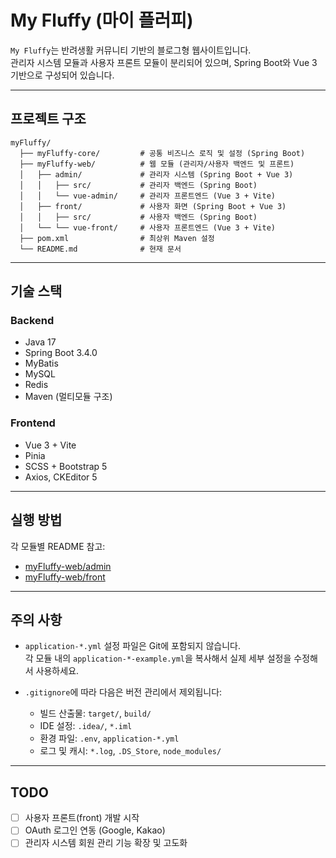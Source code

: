 # My Fluffy (마이 플러피)

`My Fluffy`는 반려생활 커뮤니티 기반의 블로그형 웹사이트입니다.  
관리자 시스템 모듈과 사용자 프론트 모듈이 분리되어 있으며, Spring Boot와 Vue 3 기반으로 구성되어 있습니다.

---

## 프로젝트 구조

```
myFluffy/
  ├── myFluffy-core/         # 공통 비즈니스 로직 및 설정 (Spring Boot)
  ├── myFluffy-web/          # 웹 모듈 (관리자/사용자 백엔드 및 프론트)
  │   ├── admin/             # 관리자 시스템 (Spring Boot + Vue 3)
  │   │   ├── src/           # 관리자 백엔드 (Spring Boot)
  │   │   └── vue-admin/     # 관리자 프론트엔드 (Vue 3 + Vite)
  │   ├── front/             # 사용자 화면 (Spring Boot + Vue 3)
  │   │   ├── src/           # 사용자 백엔드 (Spring Boot)
  │   └── └── vue-front/     # 사용자 프론트엔드 (Vue 3 + Vite)
  ├── pom.xml                # 최상위 Maven 설정
  └── README.md              # 현재 문서
```

---

## 기술 스택

### Backend
- Java 17
- Spring Boot 3.4.0
- MyBatis
- MySQL
- Redis
- Maven (멀티모듈 구조)

### Frontend
- Vue 3 + Vite
- Pinia
- SCSS + Bootstrap 5
- Axios, CKEditor 5

---

## 실행 방법

각 모듈별 README 참고:

- [myFluffy-web/admin](./myFluffy-web/admin/README.md)
- [myFluffy-web/front](./myFluffy-web/front/README.md)

---

## 주의 사항

- `application-*.yml` 설정 파일은 Git에 포함되지 않습니다.  
  각 모듈 내의 `application-*-example.yml`을 복사해서 실제 세부 설정을 수정해서 사용하세요.

- `.gitignore`에 따라 다음은 버전 관리에서 제외됩니다:
  - 빌드 산출물: `target/`, `build/`
  - IDE 설정: `.idea/`, `*.iml`
  - 환경 파일: `.env`, `application-*.yml`
  - 로그 및 캐시: `*.log`, `.DS_Store`, `node_modules/`

---

## TODO

- [ ] 사용자 프론트(front) 개발 시작
- [ ] OAuth 로그인 연동 (Google, Kakao)
- [ ] 관리자 시스템 회원 관리 기능 확장 및 고도화
